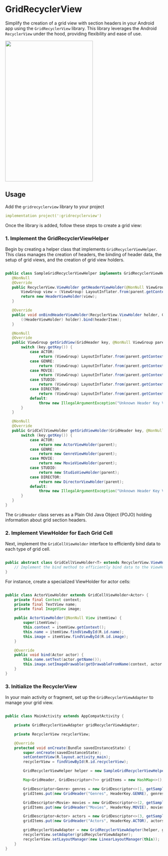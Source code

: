 # GridRecyclerView
Simplify the creation of a grid view with section headers in your Android app using the `GridRecyclerView` library. This library leverages the Android `RecyclerView` under the hood, providing flexibility and ease of use.

<img width="280px" height="450px" src="https://github.com/koros/GridViewExample/blob/master/docs/Screenshot_20231202_024148.png"><img>

## Usage
Add the `gridrecyclerview` library to your project

``` yaml
implementation project(':gridrecyclerview')
```

Once the library is added, follow these steps to create a grid view:

### 1. Implement the GridRecyclerViewHelper
Begin by creating a helper class that implements `GridRecyclerViewHelper`. This class manages the creation of headers, the binding of header data, the setup of grid views, and the creation of grid view holders.

 ``` Java

public class SampleGridRecyclerViewHelper implements GridRecyclerViewHelper<GridHeader> {
    @NonNull
    @Override
    public RecyclerView.ViewHolder getHeaderViewHolder(@NonNull ViewGroup parent) {
        ViewGroup view = (ViewGroup) LayoutInflater.from(parent.getContext()).inflate(R.layout.header_view, parent, false);
        return new HeaderViewHolder(view);
    }

    @Override
    public void onBindHeaderViewHolder(RecyclerView.ViewHolder holder, GridHeader headerItem) {
        ((HeaderViewHolder) holder).bind(headerItem);
    }

    @NonNull
    @Override
    public ViewGroup getGridView(GridHeader key, @NonNull ViewGroup parent) {
        switch (key.getKey()) {
            case ACTOR:
                return (ViewGroup) LayoutInflater.from(parent.getContext()).inflate(R.layout.actor_view, parent, false);
            case GENRE:
                return (ViewGroup) LayoutInflater.from(parent.getContext()).inflate(R.layout.genre_view, parent, false);
            case MOVIE:
                return (ViewGroup) LayoutInflater.from(parent.getContext()).inflate(R.layout.movie_view, parent, false);
            case STUDIO:
                return (ViewGroup) LayoutInflater.from(parent.getContext()).inflate(R.layout.studio_view, parent, false);
            case DIRECTOR:
                return (ViewGroup) LayoutInflater.from(parent.getContext()).inflate(R.layout.director_view, parent, false);
            default:
                throw new IllegalArgumentException("Unknown Header Key Value");
        }
    }

    @NonNull
    @Override
    public GridCellViewHolder getGridViewHolder(GridHeader key, @NonNull ViewGroup parent) {
        switch (key.getKey()) {
            case ACTOR:
                return new ActorViewHolder(parent);
            case GENRE:
                return new GenreViewHolder(parent);
            case MOVIE:
                return new MovieViewHolder(parent);
            case STUDIO:
                return new StudioViewHolder(parent);
            case DIRECTOR:
                return new DirectorViewHolder(parent);
            default:
                throw new IllegalArgumentException("Unknown Header Key Value");
        }
    }
}

```

The `GridHeader` class serves as a Plain Old Java Object (POJO) holding information about grid section headers.

### 2. Implement ViewHolder for Each Grid Cell
Next, implement the `GridCellViewHolder` interface to efficiently bind data to each type of grid cell.

``` Java

public abstract class GridCellViewHolder<T> extends RecyclerView.ViewHolder {
    // Implement the bind method to efficiently bind data to the ViewHolder.
}

```

For instance, create a specialized ViewHolder for actor cells:

``` Java

public class ActorViewHolder extends GridCellViewHolder<Actor> {
    private final Context context;
    private final TextView name;
    private final ImageView image;

    public ActorViewHolder(@NonNull View itemView) {
        super(itemView);
        this.context = itemView.getContext();
        this.name = itemView.findViewById(R.id.name);
        this.image = itemView.findViewById(R.id.image);
    }

    @Override
    public void bind(Actor actor) {
        this.name.setText(actor.getName());
        this.image.setImageDrawable(getDrawableFromName(context, actor.getImage()));
    }
}

```

### 3. Initialize the RecyclerView
In your main activity or fragment, set up the `GridRecyclerViewAdapter` to manage your grid view.

``` Java

public class MainActivity extends AppCompatActivity {

    private GridRecyclerViewAdapter gridRecyclerViewAdapter;

    private RecyclerView recyclerView;

    @Override
    protected void onCreate(Bundle savedInstanceState) {
        super.onCreate(savedInstanceState);
        setContentView(R.layout.activity_main);
        recyclerView = findViewById(R.id.recyclerView);

        GridRecyclerViewHelper helper = new SampleGridRecyclerViewHelper();

        Map<GridHeader, GridDescriptor<?>> gridItems = new HashMap<>();

        GridDescriptor<Genre> genres = new GridDescriptor<>(1, getSampleGenres());
        gridItems.put(new GridHeader("Genres", HeaderKey.GENRE), genres);

        GridDescriptor<Movie> movies = new GridDescriptor<>(2, getSampleMovies());
        gridItems.put(new GridHeader("Movies", HeaderKey.MOVIE), movies);

        GridDescriptor<Actor> actors = new GridDescriptor<>(3, getSampleActors());
        gridItems.put(new GridHeader("Actors", HeaderKey.ACTOR), actors);

        gridRecyclerViewAdapter = new GridRecyclerViewAdapter(helper, gridItems, false);
        recyclerView.setAdapter(gridRecyclerViewAdapter);
        recyclerView.setLayoutManager(new LinearLayoutManager(this));
    }
}

```

